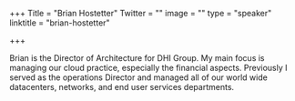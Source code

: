 +++
Title = "Brian Hostetter"
Twitter = ""
image = ""
type = "speaker"
linktitle = "brian-hostetter"

+++

Brian is the Director of Architecture for DHI Group. My main focus is managing our cloud practice, especially the financial aspects. Previously I served as the operations Director and managed all of our world wide datacenters, networks, and end user services departments.
